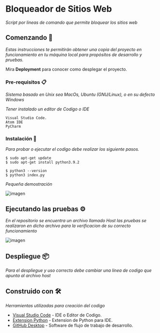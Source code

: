 # Bloqueador de Sitios Web

_Script por lineas de comando que permite bloquear los sitios web_

## Comenzando 🚀

_Estas instrucciones te permitirán obtener una copia del proyecto en funcionamiento en tu máquina local para propósitos de desarrollo y pruebas._

Mira **Deployment** para conocer como desplegar el proyecto.


### Pre-requisitos 📋

_Sistema basado en Unix sea MacOs, Ubuntu (GNU/Linux), o en su defecto Windows_

_Tener instalado un editor de Codigo o IDE_

```
Visual Studio Code.
Atom IDE
PyCharm
```

### Instalación 🔧

_Para probar o ejecutar el codigo debe realizar los siguiente pasos._

```
$ sudo apt-get update
$ sudo apt-get install python3.9.2
```

```
$ python3 --version
$ python3 index.py
```

_Pequeña demostración_

![imagen](https://user-images.githubusercontent.com/34452566/112563511-e2468e00-8daf-11eb-84d0-5b7e37541038.png)

## Ejecutando las pruebas ⚙️

_En el repositorio se encuentra un archivo llamado Host las pruebas se realizaron en dicho archivo para la verificacion de su correcto funcionamiento_


![imagen](https://user-images.githubusercontent.com/34452566/112564620-fb503e80-8db1-11eb-9e01-32067ef3ae9f.png)


## Despliegue 📦

_Para el despliegue y uso correcto debe cambiar una linea de codigo que apunta al archivo host_

## Construido con 🛠️

_Herramientas utilizadas para creación del codigo_

* [Visual Studio Code](https://code.visualstudio.com/) - IDE o Editor de Codigo.
* [Extension Python](https://marketplace.visualstudio.com/items?itemName=ms-python.python) - Extension de Python para IDE.      
* [GitHub Desktop](https://desktop.github.com/) - Software de flujo de trabajo de desarrollo.     


